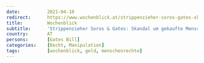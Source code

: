 ```yaml
---
date:          2021-04-10
redirect:      https://www.wochenblick.at/strippenzieher-soros-gates-skandal-um-gekaufte-menschenrechts-richter/
title:         Wochenblick
subtitle:      'Strippenzieher Soros & Gates: Skandal um gekaufte Menschenrechts-Richter'
country:       AT
persons:       [Gates Bill]
categories:    [Recht, Manipulation]
tags:          [wochenblick, geld, menschenrechte]
---
```

